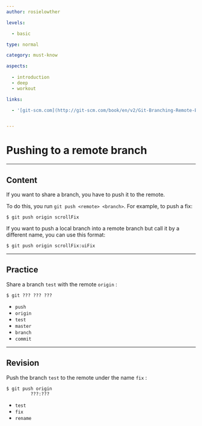 ```yaml
---
author: rosielowther

levels:

  - basic

type: normal

category: must-know

aspects:
  
  - introduction
  - deep
  - workout

links:

  - '[git-scm.com](http://git-scm.com/book/en/v2/Git-Branching-Remote-Branches){website}'


---
```


# Pushing to a remote branch

---
## Content

If you want to share a branch, you have to push it to the remote. 

To do this, you run `git push <remote> <branch>`. For example, to push a fix:
```
$ git push origin scrollFix
```
If you want to push a local branch into a remote branch but call it by a different name, you can use this format:
```
$ git push origin scrollFix:uiFix
```

---
## Practice

Share a branch `test` with the remote `origin` :
```
$ git ??? ??? ???
```

* `push`
* `origin`
* `test`
* `master`
* `branch`
* `commit`

---
## Revision

Push the branch `test` to the remote under the name `fix` :
```
$ git push origin
         ???:???
```

* `test`
* `fix`
* `rename`

 
